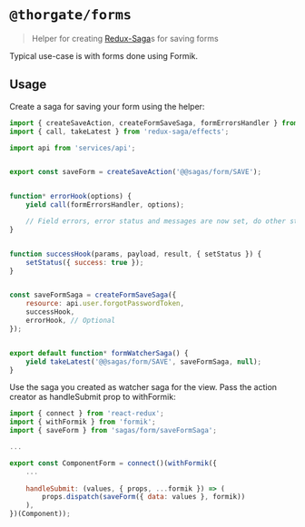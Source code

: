 # `@thorgate/forms`

> Helper for creating [Redux-Saga](https://github.com/redux-saga/redux-saga)s for saving forms

Typical use-case is with forms done using Formik.

## Usage

Create a saga for saving your form using the helper:
```js
import { createSaveAction, createFormSaveSaga, formErrorsHandler } from '@thorgate/spa-forms';
import { call, takeLatest } from 'redux-saga/effects';

import api from 'services/api';


export const saveForm = createSaveAction('@@sagas/form/SAVE');


function* errorHook(options) {
    yield call(formErrorsHandler, options);

    // Field errors, error status and messages are now set, do other stuff here if necessary
}


function successHook(params, payload, result, { setStatus }) {
    setStatus({ success: true });
}


const saveFormSaga = createFormSaveSaga({
    resource: api.user.forgotPasswordToken,
    successHook,
    errorHook, // Optional
});


export default function* formWatcherSaga() {
    yield takeLatest('@@sagas/form/SAVE', saveFormSaga, null);
}
```

Use the saga you created as watcher saga for the view. Pass the action creator as handleSubmit prop to withFormik:

```js
import { connect } from 'react-redux';
import { withFormik } from 'formik';
import { saveForm } from 'sagas/form/saveFormSaga';

...

export const ComponentForm = connect()(withFormik({
    ...
    
    handleSubmit: (values, { props, ...formik }) => (
        props.dispatch(saveForm({ data: values }, formik))
    ),
})(Component));

```

